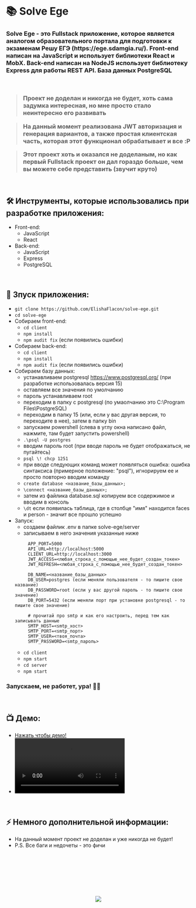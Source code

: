 <h1> 
     📚 Solve Ege
</h1>

<h3>
     Solve Ege - это Fullstack приложение, которое является аналогом образовательного портала для подготовки к экзаменам Решу ЕГЭ (https://ege.sdamgia.ru/). Front-end написан на JavaScript и использует библиотеки React и MobX. Back-end написан на NodeJS использует библиотеку Express для работы REST API. База данных PostgreSQL

</br>
</br>
</br>

> Проект не доделан и никогда не будет, хоть сама задумка интересная, но мне просто стало неинтересно его развивать

> На данный момент реализована JWT авторизация и генерация вариантов, а также простая клиентская часть, которая этот функционал обрабатывает и все :P

> Этот проект хоть и оказался не доделаным, но как первый Fullstack проект он дал гораздо больше, чем вы можете себе представить (звучит круто) 

</h3>



</br>



<h2>
  🛠️ Инструменты, которые использовались при разработке приложения:
</h2>

- Front-end:
     - JavaScript
     - React
- Back-end:
     - JavaScript
     - Express
     - PostgreSQL



</br>



<h2>
  🚀 Зпуск приложения:
</h2>

- `git clone https://github.com/ElishaFlacon/solve-ege.git`
- `cd solve-ege`
- Собираем front-end:
     - `cd client`
     - `npm install`
     - `npm audit fix` (если появились ошибки)
- Собираем back-end:
     - `cd client`
     - `npm install`
     - `npm audit fix` (если появились ошибки)
- Собираем базу данных:
     - устанавливаем postgresql https://www.postgresql.org/ (при разработке использовалась версия 15)
     - оставляем все значения по умолчанию
     - пароль устанавливаем root
     - переходим в папку с postgresql (по умаолчанию это C:\Program Files\PostgreSQL)
     - переходим в папку 15 (или, если у вас другая версия, то переходите в нее), затем в папку bin
     - запускаем powershell (слева в углу окна написано файл, нажмите, там будет запустить powershell)
     - `.\psql -U postgres`
     - вводим пароль root (при вводе пароль не будет отображаться, не пугайтесь)
     - `psql \! chcp 1251`
     - при вводе следующих команд может появляться ошибка: ошибка синтаксиса (примерное положение: "psql"), игнорируем ее и просто повторно вводим команду
     - `create database <название_базы_данных>;`
     - `\connect <название_базы_данных>;`
     - затем из файлика database.sql копируем все содержимое и вводим в консоль
     - `\dt` если появилась таблица, где в столбце "имя" находится faces и person - значит все прошло успешно
- Запуск:
     - создаем файлик .env в папке solve-ege/server
     - записываем в него значения указанные ниже
     ```
          APP_PORT=5000
          API_URL=http://localhost:5000
          CLIENT_URL=http://localhost:3000
          JWT_ACCESS=<любая_строка_с_помощью_нее_будет_создан_токен>
          JWT_REFRESH=<любая_строка_с_помощью_нее_будет_создан_токен>

          DB_NAME=<название_базы_данных>
          DB_USER=postgres (если меняли пользователя - то пишите свое название)
          DB_PASSWORD=root (если у вас другой пароль - то пишите свое значение)
          DB_PORT=5432 (если меняли порт при установке postgresql - то пишите свое значение)
          
          # прочитай про smtp и как его настроить, перед тем как записывать данные
          SMTP_HOST=<smtp_хост>
          SMTP_PORT=<smtp_порт>
          SMTP_USER=<твоя_почта>
          SMTP_PASSWORD=<smtp_пароль>
     ```
     - `cd client`
     - `npm start`
     - `cd server`
     - `npm start`
<h3>
    Запускаем, не работет, ура! 🗿🚬
</h3>



</br>



<h2>
 📺 Демо:
</h2>



- <a href="https://github.com/ElishaFlacon/solve-ege/assets/83610362/d2d33e67-6782-404b-a271-9a12910917e9">Нажать чтобы демо!</a>
- <video src="https://github.com/ElishaFlacon/solve-ege/assets/83610362/d2d33e67-6782-404b-a271-9a12910917e9" />



</br>



<h2>
⚡ Немного дополнительной информации:
</h2>

- На данный момент проект не доделан и уже никогда не будет!
- P.S. Все баги и недочеты - это фичи




<br/>
<br/>
<br/>
<br/>
<br/>
<br/>



<p align="center">
  <img src="https://capsule-render.vercel.app/api?type=waving&color=d179b8&height=64&section=footer"/>
</p>


